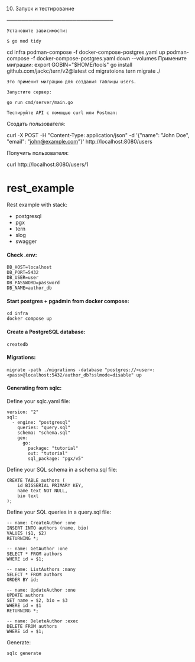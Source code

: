 10. Запуск и тестирование

─────────────────────────────

    Установите зависимости:

    $ go mod tidy
  cd infra
  podman-compose -f docker-compose-postgres.yaml  up
  podman-compose -f docker-compose-postgres.yaml  down --volumes
    Примените миграции:
    export GOBIN="$HOME/tools"
    go install github.com/jackc/tern/v2@latest
    cd migratoions
    tern migrate ./

    Это применит миграцию для создания таблицы users.

    Запустите сервер:

    go run cmd/server/main.go

    Тестируйте API с помощью curl или Postman:

Создать пользователя:

curl -X POST -H "Content-Type: application/json" -d '{"name": "John Doe", "email": "john@example.com"}' http://localhost:8080/users

Получить пользователя:

curl http://localhost:8080/users/1




# rest_example
Rest example with stack:
- postgresql
- pgx
- tern
- slog
- swagger

#### Check .env:
```
DB_HOST=localhost
DB_PORT=5432
DB_USER=user
DB_PASSWORD=password
DB_NAME=author_db
```
#### Start postgres + pgadmin from docker compose:
```
cd infra
docker compose up
```
#### Create a PostgreSQL database:
```
createdb 
```
#### Migrations:
```
migrate -path ./migrations -database "postgres://<user>:<pass>@localhost:5432/author_db?sslmode=disable" up
```
#### Generating from sqlc:
Define your sqlc.yaml file:
```
version: "2"
sql:
  - engine: "postgresql"
    queries: "query.sql"
    schema: "schema.sql"
    gen:
      go:
        package: "tutorial"
        out: "tutorial"
        sql_package: "pgx/v5"
```
Define your SQL schema in a schema.sql file:
```
CREATE TABLE authors (
    id BIGSERIAL PRIMARY KEY,
    name text NOT NULL,
    bio text
);
```
Define your SQL queries in a query.sql file:
```
-- name: CreateAuthor :one
INSERT INTO authors (name, bio)
VALUES ($1, $2)
RETURNING *;

-- name: GetAuthor :one
SELECT * FROM authors
WHERE id = $1;

-- name: ListAuthors :many
SELECT * FROM authors
ORDER BY id;

-- name: UpdateAuthor :one
UPDATE authors
SET name = $2, bio = $3
WHERE id = $1
RETURNING *;

-- name: DeleteAuthor :exec
DELETE FROM authors
WHERE id = $1;
```
Generate:
```
sqlc generate
```